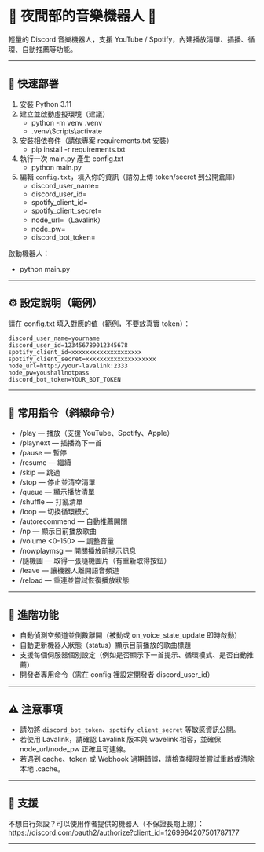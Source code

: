 # 🌙 夜間部的音樂機器人 🎵

輕量的 Discord 音樂機器人，支援 YouTube / Spotify，內建播放清單、插播、循環、自動推薦等功能。

---

## 🚀 快速部署
1. 安裝 Python 3.11  
2. 建立並啟動虛擬環境（建議）  
   - python -m venv .venv  
   - .venv\Scripts\activate
3. 安裝相依套件（請依專案 requirements.txt 安裝）  
   - pip install -r requirements.txt
4. 執行一次 main.py 產生 config.txt  
   - python main.py
5. 編輯 `config.txt`，填入你的資訊（請勿上傳 token/secret 到公開倉庫）
   - discord_user_name=
   - discord_user_id=
   - spotify_client_id=
   - spotify_client_secret=
   - node_url=（Lavalink）
   - node_pw=
   - discord_bot_token=

啟動機器人：
- python main.py

---

## ⚙️ 設定說明（範例）
請在 config.txt 填入對應的值（範例，不要放真實 token）：
```
discord_user_name=yourname
discord_user_id=123456789012345678
spotify_client_id=xxxxxxxxxxxxxxxxxxxx
spotify_client_secret=xxxxxxxxxxxxxxxxxxxx
node_url=http://your-lavalink:2333
node_pw=youshallnotpass
discord_bot_token=YOUR_BOT_TOKEN
```

---

## 📜 常用指令（斜線命令）
- /play <query> — 播放（支援 YouTube、Spotify、Apple）  
- /playnext <query> — 插播為下一首  
- /pause — 暫停  
- /resume — 繼續  
- /skip — 跳過  
- /stop — 停止並清空清單  
- /queue — 顯示播放清單  
- /shuffle — 打亂清單  
- /loop — 切換循環模式  
- /autorecommend — 自動推薦開關  
- /np — 顯示目前播放歌曲  
- /volume <0-150> — 調整音量  
- /nowplaymsg — 開關播放前提示訊息  
- /隨機圖 — 取得一張隨機圖片（有重新取得按鈕）  
- /leave — 讓機器人離開語音頻道  
- /reload — 重連並嘗試恢復播放狀態

---

## 🔧 進階功能
- 自動偵測空頻道並倒數離開（被動或 on_voice_state_update 即時啟動）
- 自動更新機器人狀態（status）顯示目前播放的歌曲標題
- 支援每個伺服器個別設定（例如是否顯示下一首提示、循環模式、是否自動推薦）
- 開發者專用命令（需在 config 裡設定開發者 discord_user_id）

---

## ⚠️ 注意事項
- 請勿將 `discord_bot_token`、`spotify_client_secret` 等敏感資訊公開。  
- 若使用 Lavalink，請確認 Lavalink 版本與 wavelink 相容，並確保 node_url/node_pw 正確且可連線。  
- 若遇到 cache、token 或 Webhook 過期錯誤，請檢查權限並嘗試重啟或清除本地 .cache。

---

## 🙋 支援
不想自行架設？可以使用作者提供的機器人（不保證長期上線）：  
https://discord.com/oauth2/authorize?client_id=1269984207501787177

---